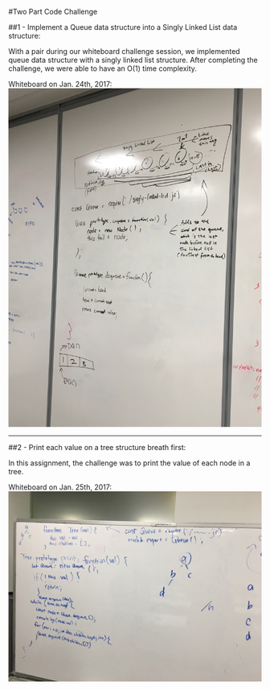 #Two Part Code Challenge

##1 - Implement a Queue data structure into a Singly Linked List data structure:

With a pair during our whiteboard challenge session, we implemented queue data structure with a singly linked list structure. After completing the challenge, we were able to have an O(1) time complexity.

Whiteboard on Jan. 24th, 2017: ![Alt text](./images/whiteboard1.jpg?raw=true "First Whiteboard Challenge")

------------------------------------------------------------------------------------------

##2 - Print each value on a tree structure breath first:

In this assignment, the challenge was to print the value of each node in a tree.

Whiteboard on Jan. 25th, 2017: ![Alt text](./images/whiteboard2.jpg?raw=true "Second Whiteboard Challenge")
